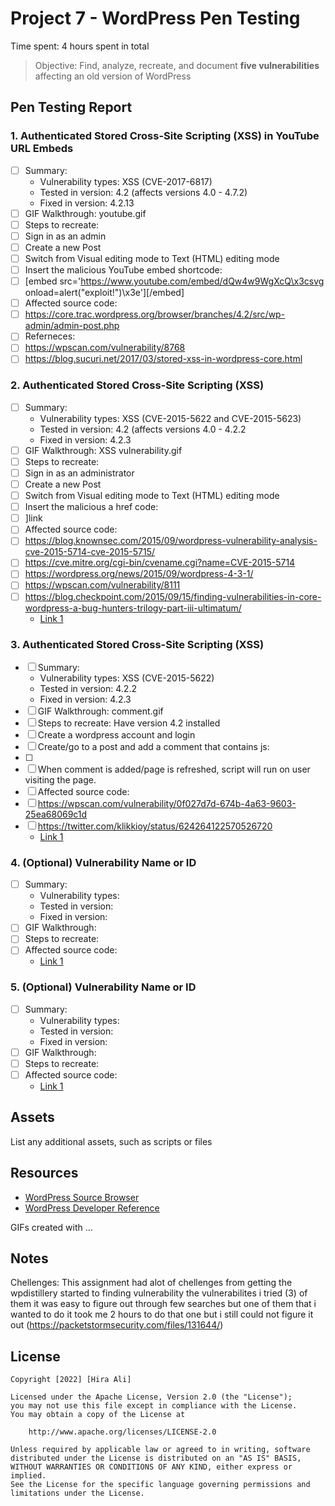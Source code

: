 # Project 7 - WordPress Pen Testing

Time spent: 4 hours spent in total

> Objective: Find, analyze, recreate, and document **five vulnerabilities** affecting an old version of WordPress

## Pen Testing Report

### 1. Authenticated Stored Cross-Site Scripting (XSS) in YouTube URL Embeds

- [ ] Summary: 
  - Vulnerability types: XSS (CVE-2017-6817)
  - Tested in version: 4.2 (affects versions 4.0 - 4.7.2)
  - Fixed in version: 4.2.13
- [ ] GIF Walkthrough: youtube.gif
- [ ] Steps to recreate: 
- [ ] Sign in as an admin
- [ ] Create a new Post
- [ ] Switch from Visual editing mode to Text (HTML) editing mode
- [ ] Insert the malicious YouTube embed shortcode:
- [ ]   [embed src='https://www.youtube.com/embed/dQw4w9WgXcQ\x3csvg onload=alert("exploit!")\x3e'][/embed]
- [ ] Affected source code:
- [ ] https://core.trac.wordpress.org/browser/branches/4.2/src/wp-admin/admin-post.php
- [ ] Referneces:
- [ ]  https://wpscan.com/vulnerability/8768
- [ ]  https://blog.sucuri.net/2017/03/stored-xss-in-wordpress-core.html
  
### 2. Authenticated Stored Cross-Site Scripting (XSS)

- [ ] Summary: 
  - Vulnerability types: XSS (CVE-2015-5622 and CVE-2015-5623)
  - Tested in version: 4.2 (affects versions 4.0 - 4.2.2
  - Fixed in version: 4.2.3
- [ ] GIF Walkthrough: XSS vulnerability.gif
- [ ] Steps to recreate:
- [ ] Sign in as an administrator
- [ ] Create a new Post
- [ ] Switch from Visual editing mode to Text (HTML) editing mode
- [ ] Insert the malicious a href code:
- [ ]   <a href="[caption code=">]</a><a title=" onmouseover=alert('exploit!') ">link</a>
- [ ] Affected source code:
- [ ] https://blog.knownsec.com/2015/09/wordpress-vulnerability-analysis-cve-2015-5714-cve-2015-5715/
- [ ] https://cve.mitre.org/cgi-bin/cvename.cgi?name=CVE-2015-5714
- [ ] https://wordpress.org/news/2015/09/wordpress-4-3-1/
- [ ] https://wpscan.com/vulnerability/8111
- [ ] https://blog.checkpoint.com/2015/09/15/finding-vulnerabilities-in-core-wordpress-a-bug-hunters-trilogy-part-iii-ultimatum/
  - [Link 1](https://core.trac.wordpress.org/browser/tags/version/src/source_file.php)

### 3. Authenticated Stored Cross-Site Scripting (XSS) 

- [ ] Summary: 
  - Vulnerability types:  XSS (CVE-2015-5622)
  - Tested in version: 4.2.2
  - Fixed in version: 4.2.3
- [ ] GIF Walkthrough: comment.gif
- [ ] Steps to recreate: Have version 4.2 installed
- [ ] Create a wordpress account and login
- [ ] Create/go to a post and add a comment that contains js:
- [ ]   <script>alert(document.cookie);</script>
- [ ]   When comment is added/page is refreshed, script will run on user visiting the page.
- [ ] Affected source code:
- [ ] https://wpscan.com/vulnerability/0f027d7d-674b-4a63-9603-25ea68069c1d
- [ ] https://twitter.com/klikkioy/status/624264122570526720
  - [Link 1](https://core.trac.wordpress.org/browser/tags/version/src/source_file.php)

### 4. (Optional) Vulnerability Name or ID

- [ ] Summary: 
  - Vulnerability types:
  - Tested in version:
  - Fixed in version: 
- [ ] GIF Walkthrough: 
- [ ] Steps to recreate: 
- [ ] Affected source code:
  - [Link 1](https://core.trac.wordpress.org/browser/tags/version/src/source_file.php)

### 5. (Optional) Vulnerability Name or ID

- [ ] Summary: 
  - Vulnerability types:
  - Tested in version:
  - Fixed in version: 
- [ ] GIF Walkthrough: 
- [ ] Steps to recreate: 
- [ ] Affected source code:
  - [Link 1](https://core.trac.wordpress.org/browser/tags/version/src/source_file.php) 

## Assets

List any additional assets, such as scripts or files

## Resources

- [WordPress Source Browser](https://core.trac.wordpress.org/browser/)
- [WordPress Developer Reference](https://developer.wordpress.org/reference/)

GIFs created with  ...
<!-- Recommended GIF Tools:
[Kap](https://getkap.co/) for macOS
[ScreenToGif](https://www.screentogif.com/) for Windows
[peek](https://github.com/phw/peek) for Linux. -->

## Notes

Chellenges:
This assignment had alot of chellenges from getting the wpdistillery started to finding vulnerability
the vulnerabilites i tried (3) of them it was easy to figure out through few searches but one of them that i wanted to do it took me 2 hours to do that one but i still could not figure it out (https://packetstormsecurity.com/files/131644/)

## License

    Copyright [2022] [Hira Ali]

    Licensed under the Apache License, Version 2.0 (the "License");
    you may not use this file except in compliance with the License.
    You may obtain a copy of the License at

        http://www.apache.org/licenses/LICENSE-2.0

    Unless required by applicable law or agreed to in writing, software
    distributed under the License is distributed on an "AS IS" BASIS,
    WITHOUT WARRANTIES OR CONDITIONS OF ANY KIND, either express or implied.
    See the License for the specific language governing permissions and
    limitations under the License.
